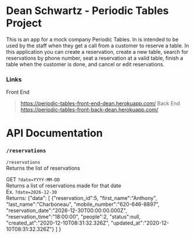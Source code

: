 # Dean Schwartz - Periodic Tables Project
This is an app for a mock company Periodic Tables. In is intended to be used by the staff when they get a call from a customer to reserve a table. In this application you can create a reservation, create a new table, search for reservations by phone number, seat a reservation at a valid table, finish a table when the customer is done, and cancel or edit reservations.

### **Links**
Front End
> https://periodic-tables-front-end-dean.herokuapp.com/
Back End
> https://periodic-tables-front-back-dean.herokuapp.com/

# API Documentation  
### ``/reservations``  

``/reservations``  
Returns the list of reservations  

GET ``?date=YYYY-MM-DD``  
Returns a list of reservations made for that date  
Ex. ``?date=2026-12-30``  
Returns:
  {"data":
      [
          {"reservation_id":5,
          "first_name":"Anthony",
          "last_name":"Charboneau",
          "mobile_number":"620-646-8897",
          "reservation_date":"2026-12-30T00:00:00.000Z",
          "reservation_time":"18:00:00",
          "people":2,
          "status":null,
          "created_at":"2020-12-10T08:31:32.326Z",
          "updated_at":"2020-12-10T08:31:32.326Z"}
      ]
  }
